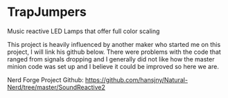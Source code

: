 # TrapJumpers
Music reactive LED Lamps that offer full color scaling

This project is heavily influenced by another maker who started me on this project, I will link his github below. There were problems with the code that ranged from signals dropping and I generally did not like how the master minion code was set up and I believe it could be improved so here we are.

Nerd Forge Project Github: https://github.com/hansjny/Natural-Nerd/tree/master/SoundReactive2
